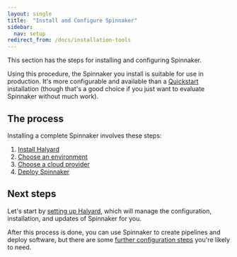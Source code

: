 ```yaml
---
layout: single
title:  "Install and Configure Spinnaker"
sidebar:
  nav: setup
redirect_from: /docs/installation-tools
---
```


This section has the steps for installing and configuring Spinnaker.

Using this procedure, the Spinnaker you install is suitable for use in production. 
It's more configurable and available than a [Quickstart](/setup/quickstart/)
installation (though that's a good choice if you just want to evaluate Spinnaker 
without much work). 

## The process

Installing a complete Spinnaker involves these steps:
1. [Install Halyard](/setup/install/halyard/)
2. [Choose an environment](/setup/install/environment/)
3. [Choose a cloud provider](/setup/install/providers/)
4. [Deploy Spinnaker](/setup/install/deploy/)



## Next steps

Let's start by [setting up Halyard](/setup/install/halyard/), which will manage
the configuration, installation, and updates of Spinnaker for you.

After this process is done, you can use Spinnaker to create pipelines and deploy software, 
but there are some [further configuration steps](/setup/other_config/) you're likely to need.
